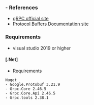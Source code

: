 ### - References
- [gRPC official site](https://grpc.io/)  
- [Protocol Buffers Documentation site](https://protobuf.dev/)    

### Requirements
- visual studio 2019 or higher

#### [.Net]
- Requirements
```
Nuget
- Google.Protobuf 3.21.9
- Grpc.Core 2.46.5
- Grpc.Core.Api 2.46.5
- Grpc.tools 2.38.1
```
